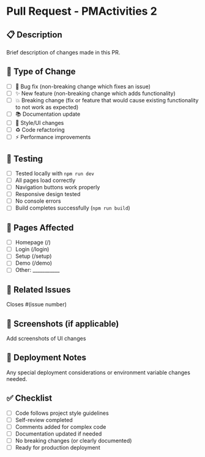 # Pull Request - PMActivities 2

## 📋 Description
Brief description of changes made in this PR.

## 🎯 Type of Change
- [ ] 🐛 Bug fix (non-breaking change which fixes an issue)
- [ ] ✨ New feature (non-breaking change which adds functionality)
- [ ] 💥 Breaking change (fix or feature that would cause existing functionality to not work as expected)
- [ ] 📚 Documentation update
- [ ] 🎨 Style/UI changes
- [ ] ♻️ Code refactoring
- [ ] ⚡ Performance improvements

## 🧪 Testing
- [ ] Tested locally with `npm run dev`
- [ ] All pages load correctly
- [ ] Navigation buttons work properly
- [ ] Responsive design tested
- [ ] No console errors
- [ ] Build completes successfully (`npm run build`)

## 📱 Pages Affected
- [ ] Homepage (/)
- [ ] Login (/login)
- [ ] Setup (/setup)
- [ ] Demo (/demo)
- [ ] Other: ___________

## 🔗 Related Issues
Closes #(issue number)

## 📸 Screenshots (if applicable)
Add screenshots of UI changes

## 🚀 Deployment Notes
Any special deployment considerations or environment variable changes needed.

## ✅ Checklist
- [ ] Code follows project style guidelines
- [ ] Self-review completed
- [ ] Comments added for complex code
- [ ] Documentation updated if needed
- [ ] No breaking changes (or clearly documented)
- [ ] Ready for production deployment
